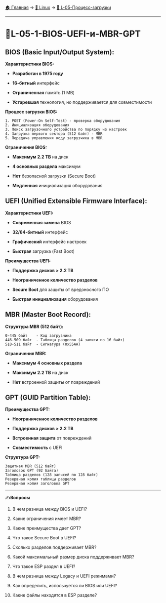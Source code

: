 [🏠 Главная](../../README.md) → [🐧 Linux](../../README.md#-linux) → [🔄 L-05-Процесс-загрузки](../../README.md#-l-05-процесс-загрузки)

---

# 🔄L-05-1-BIOS-UEFI-и-MBR-GPT

## BIOS (Basic Input/Output System):

**Характеристики BIOS:**

- **Разработан в 1975 году**

- **16-битный** интерфейс

- **Ограниченная** память (1 MB)

- **Устаревшая** технология, но поддерживается для совместимости

**Процесс загрузки BIOS:**

```Shell
1. POST (Power-On Self-Test) - проверка оборудования
2. Инициализация оборудования
3. Поиск загрузочного устройства по порядку из настроек
4. Загрузка первого сектора (512 байт) - MBR
5. Передача управления коду загрузчика в MBR
```

**Ограничения BIOS:**

- **Максимум 2.2 TB** на диск

- **4 основных раздела** максимум

- **Нет** безопасной загрузки (Secure Boot)

- **Медленная** инициализация оборудования

## UEFI (Unified Extensible Firmware Interface):

**Характеристики UEFI:**

- **Современная замена** BIOS

- **32/64-битный** интерфейс

- **Графический** интерфейс настроек

- **Быстрая** загрузка (Fast Boot)

**Преимущества UEFI:**

- **Поддержка дисков > 2.2 TB**

- **Неограниченное количество разделов**

- **Secure Boot** для защиты от вредоносного ПО

- **Быстрая инициализация** оборудования

## MBR (Master Boot Record):

**Структура MBR (512 байт):**

```Shell
0-445 байт    - Код загрузчика
446-509 байт  - Таблица разделов (4 записи по 16 байт)
510-511 байт  - Сигнатура (0x55AA)
```

**Ограничения MBR:**

- **Максимум 4 основных раздела**

- **Максимум 2.2 TB** на диск

- **Нет** встроенной защиты от повреждений

## GPT (GUID Partition Table):

**Преимущества GPT:**

- **Неограниченное количество разделов**

- **Поддержка дисков > 2.2 TB**

- **Встроенная защита** от повреждений

- **Совместимость** с UEFI

**Структура GPT:**

```Shell
Защитная MBR (512 байт)
Заголовок GPT (92 байта)
Таблица разделов (128 записей по 128 байт)
Резервная копия таблицы разделов
Резервная копия заголовка GPT
```

---

✍️**Вопросы**

1. В чем разница между BIOS и UEFI?

2. Какие ограничения имеет MBR?

3. Какие преимущества дает GPT?

4. Что такое Secure Boot в UEFI?

5. Сколько разделов поддерживает MBR?

6. Какой максимальный размер диска поддерживает MBR?

7. Что такое ESP раздел в UEFI?

8. В чем разница между Legacy и UEFI режимами?

9. Как определить, используется ли BIOS или UEFI?

10. Какие файлы находятся в ESP разделе?
